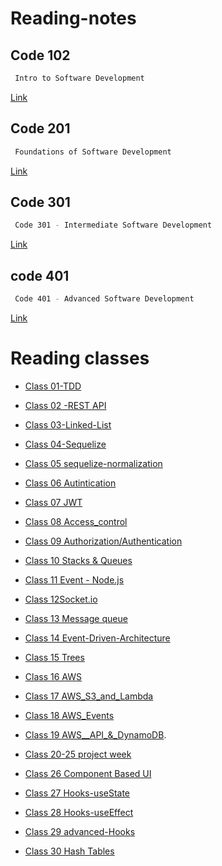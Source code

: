 # Reading-notes





##  Code 102 
```bash
 Intro to Software Development
```

[Link](https://github.com/h4mz411y/reading-notes)

## Code 201 
```bash
 Foundations of Software Development
```

[Link](https://github.com/h4mz411y/reading-notes)
## Code 301

```bash
 Code 301 - Intermediate Software Development 
```

[Link](https://github.com/h4mz411y/reading-notes)

## code 401
```bash
 Code 401 - Advanced Software Development
```

[Link](https://github.com/h4mz411y/reading-notes)


# Reading classes 



* [Class 01-TDD](TDD/README.md)

* [Class 02 -REST API](REST-API/README.md)

* [Class 03-Linked-List](Linkedlist/README.md)

* [Class 04-Sequelize](sequelize/README.md)

* [Class 05 sequelize-normalization](sequelize-normalization/README.md)

* [Class 06 Autintication](Authentication/README.md)

* [Class 07 JWT](JWT/README.md)


* [Class 08 Access_control](Access_control/README.md)

* [Class 09 Authorization/Authentication](Authorization&Authentication/README.md)

* [Class 10 Stacks & Queues](Stacks&Queues/README.md)

* [Class 11 Event - Node.js](Event-Node.js/README.md)

* [Class 12Socket.io](Socket.io/README.md)

* [Class 13 Message queue](Message-Queues/README.md)

* [Class 14 Event-Driven-Architecture](Event-Driven-Architecture/README.md)

* [Class 15 Trees](Trees/README.md)

* [Class 16 AWS](AWS/README.md)

* [Class 17 AWS_S3_and_Lambda](AWS_S3_and_Lambda/README.md)

* [Class 18 AWS_Events](aws_events/README.md)

* [Class 19  AWS__API_&_DynamoDB](AWS_API/README.md).

* [Class 20-25  project week](2)

* [Class 26 Component Based UI](Component-Based-UI/README.md)

* [Class 27 Hooks-useState](Use-State/README.md)


* [Class 28 Hooks-useEffect](useEffect/README.md)
* [Class 29 advanced-Hooks](advanced-Hooks/README.md)

* [Class 30 Hash Tables](Hash-Tables/README.md)

